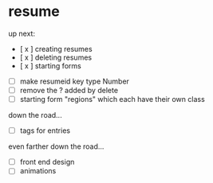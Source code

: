 # resume
up next:
- [ x ] creating resumes
- [ x ] deleting resumes
- [ x ] starting forms
- [ ] make resumeid key type Number
- [ ] remove the ? added by delete
- [ ] starting form "regions" which each have their own class

down the road...
- [ ] tags for entries

even farther down the road...
- [ ] front end design
- [ ] animations